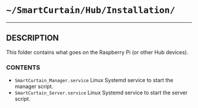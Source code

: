 # `~/SmartCurtain/Hub/Installation/`

---

## DESCRIPTION
This folder contains what goes on the Raspberry Pi (or other Hub devices).

### CONTENTS
- `SmartCurtain_Manager.service` Linux Systemd service to start the manager script.
- `SmartCurtain_Server.service` Linux Systemd service to start the server script.
